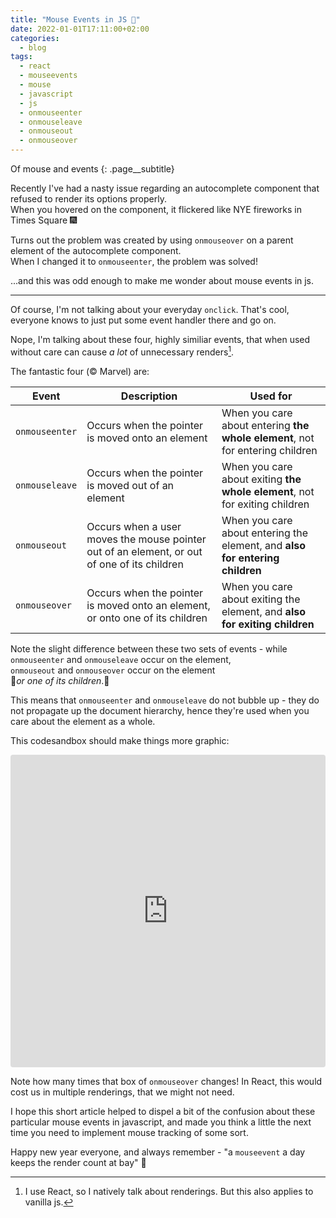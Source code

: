 ```yaml
---
title: "Mouse Events in JS 🐁"
date: 2022-01-01T17:11:00+02:00
categories:
  - blog
tags:
  - react
  - mouseevents
  - mouse
  - javascript
  - js
  - onmouseenter
  - onmouseleave
  - onmouseout
  - onmouseover
---
```


Of mouse and events
{: .page__subtitle}

Recently I've had a nasty issue regarding an autocomplete component that refused to render its options properly.  
When you hovered on the component, it flickered like NYE fireworks in Times Square 🎆  

Turns out the problem was created by using `onmouseover` on a parent element of the autocomplete component.  
When I changed it to `onmouseenter`, the problem was solved!

...and this was odd enough to make me wonder about mouse events in js.  

---

Of course, I'm not talking about your everyday `onclick`. That's cool, everyone knows to just put some event handler there and go on.

Nope, I'm talking about these four, highly similiar events, that when used without care can cause *a lot* of unnecessary renders[^1].

The fantastic four (© Marvel) are:

| Event        | Description | Used for |
| -----------  | ----------- | ----------- | 
| `onmouseenter` | Occurs when the pointer is moved onto an element | When you care about entering **the whole element**, not for entering children |
| `onmouseleave` | Occurs when the pointer is moved out of an element | When you care about exiting **the whole element**, not for exiting children |
| `onmouseout`   | Occurs when a user moves the mouse pointer out of an element, or out of one of its children | When you care about entering the element, and **also for entering children** |
| `onmouseover`  | Occurs when the pointer is moved onto an element, or onto one of its children | When you care about exiting the element, and **also for exiting children** |

Note the slight difference between these two sets of events - while `onmouseenter` and `onmouseleave` occur on the element,  
`onmouseout` and `onmouseover` occur on the element  
🚨*or one of its children*.🚨  

This means that `onmouseenter` and `onmouseleave` do not bubble up - they do not propagate up the document hierarchy, 
hence they're used when you care about the element as a whole.

This codesandbox should make things more graphic:
<iframe src="https://codesandbox.io/embed/zen-khorana-cq5i5?fontsize=14&hidenavigation=1&theme=light"
     style="width:100%; height:500px; border:0; border-radius: 4px; overflow:hidden;"
     title="zen-khorana-cq5i5"
     allow="accelerometer; ambient-light-sensor; camera; encrypted-media; geolocation; gyroscope; hid; microphone; midi; payment; usb; vr; xr-spatial-tracking"
     sandbox="allow-forms allow-modals allow-popups allow-presentation allow-same-origin allow-scripts"
></iframe>

Note how many times that box of `onmouseover` changes! In React, this would cost us in multiple renderings, that we might not need.


I hope this short article helped to dispel a bit of the confusion about these particular mouse events in javascript, and made you think a little the next time
you need to implement mouse tracking of some sort.

Happy new year everyone, and always remember - "a `mouseevent` a day keeps the render count at bay" 🌈

[^1]: I use React, so I natively talk about renderings. But this also applies to vanilla js.

